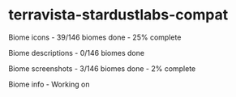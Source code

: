 # terravista-stardustlabs-compat

Biome icons - 39/146 biomes done - 25% complete

Biome descriptions - 0/146 biomes done

Biome screenshots - 3/146 biomes done - 2% complete

Biome info - Working on

